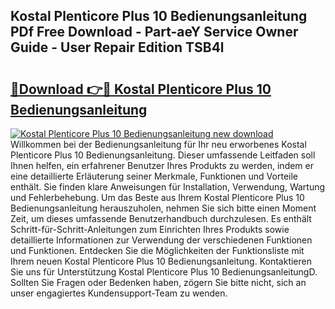 ## Kostal Plenticore Plus 10 Bedienungsanleitung PDf Free Download - Part-aeY Service Owner Guide - User Repair Edition TSB4l

# <h2><a href="http://df3gkg.blite.top/?on=Kostal+Plenticore+Plus+10+Bedienungsanleitung">🔗Download 👉🔴 Kostal Plenticore Plus 10 Bedienungsanleitung</a></h2>

[![Kostal Plenticore Plus 10 Bedienungsanleitung new download](https://i.imgur.com/lujVjoI.png)](http://df3gkg.blite.top/?on=Kostal+Plenticore+Plus+10+Bedienungsanleitung)
Willkommen bei der Bedienungsanleitung für Ihr neu erworbenes Kostal Plenticore Plus 10 Bedienungsanleitung. Dieser umfassende Leitfaden soll Ihnen helfen, ein erfahrener Benutzer Ihres Produkts zu werden, indem er eine detaillierte Erläuterung seiner Merkmale, Funktionen und Vorteile enthält. Sie finden klare Anweisungen für Installation, Verwendung, Wartung und Fehlerbehebung. Um das Beste aus Ihrem Kostal Plenticore Plus 10 Bedienungsanleitung herauszuholen, nehmen Sie sich bitte einen Moment Zeit, um dieses umfassende Benutzerhandbuch durchzulesen. Es enthält Schritt-für-Schritt-Anleitungen zum Einrichten Ihres Produkts sowie detaillierte Informationen zur Verwendung der verschiedenen Funktionen und Funktionen. Entdecken Sie die Möglichkeiten der Funktionsliste mit Ihrem neuen Kostal Plenticore Plus 10 Bedienungsanleitung. Kontaktieren Sie uns für Unterstützung Kostal Plenticore Plus 10 BedienungsanleitungD. Sollten Sie Fragen oder Bedenken haben, zögern Sie bitte nicht, sich an unser engagiertes Kundensupport-Team zu wenden.
